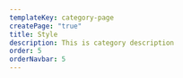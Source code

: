 ```yaml
---
templateKey: category-page
createPage: "true"
title: Style
description: This is category description
order: 5
orderNavbar: 5
---
```

